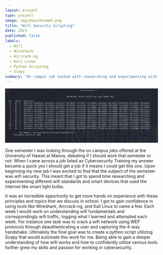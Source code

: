 ```yaml
---
layout: project
type: project
image: img/deauthcomm2.png
title: "Wifi Security Scripting"
date: 2023
published: false
labels:
  - Wifi
  - Wireshark
  - Aircrack-ng
  - Kali Linux
  - Python Scripting
  - Scapy
summary: "On campus job tasked with researching and experimenting with wifi security. "
---
```


<img class="img-fluid" src="../img/wepcracked.png">

One semester I was looking through the on campus jobs offered at the University of Hawaii at Manoa, debating if I should work that semester or not. When I came across a job listed as Cybersecurity Training my answer became a quick yes I should get a job if it means I could get this one. Upon beginning my new job I was excited to find that the subject of the semester was wifi security. This meant that I got to spend time researching and experimenting different wifi standards and smart devices that used the internet like smart light bulbs. 

It was an incredible opportunity to get more hands on experience with these principles and topics that we discuss in school. I got to gain confidence in using tools like Wireshark, Aircrack-ng, and Kali Linux to name a few. Each week I would work on understanding wifi fundamentals and correspondingly wifi traffic, logging what I learned and attempted each week. For instance one task was to crack a wifi network using WEP protocols through deauthenticating a user and capturing the 4-way handshake. Ultimately the final goal was to create a python script utilizing Scapy that would automate this work for me. Being able to gain a deeper understanding of how wifi works and how to confidently utilize various tools further grew my skills and passion for working in cybersecurity. 
